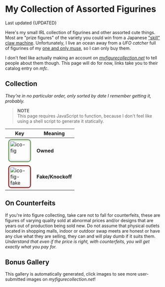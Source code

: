 <!-- started 2022/4/21 -->
<!-- updated 2022/7/4 -->

# My Collection of Assorted Figurines
Last updated {UPDATED}

Here's my small IRL collection of figurines and other assorted cute things.
Most are "prize figures" of the variety you could win from a Japanese ["skill" claw machine][claw].
Unfortunately, I live an ocean away from a _UFO catcher_ full of figurines of my [one and only muse][muse], so I can only buy them.

I don't feel like actually making an account on _[myfigurecollection.net][mfc]_ to tell people about them though.
This page will do for now, links take you to their catalog entry on _mfc_.

[claw]: https://www.youtube.com/watch?v=93c9oTU7ut0
[muse]: https://www.youtube.com/watch?v=NzEKNzlhJSU
[mfc]: https://myfigurecollection.net

## Collection
_They're in no particular order, only sorted by date I remember getting it, probably._

<div id="fig-thumbs">
<noscript>
<blockquote>
<p><strong>NOTE</strong><br/>
	This page requires JavaScript to function, because I don't feel like using a shell script to generate it statically.</p>
</blockquote>
</noscript>

</div>

<div class="aside right">

| Key | Meaning |
| -- | -- |
| ![ico-fig](https://static.myfigurecollection.net/upload/items/186.jpg) | **Owned** |
| ![ico-fig-fake](https://static.myfigurecollection.net/upload/items/186.jpg) | **Fake/Knockoff** |

</div>

## On Counterfeits
If you're into figure collecting, take care not to fall for counterfeits, these are figures of varying quality sold at abnormal prices and/or designs that are years out of production being sold new.
Do not assume that physical outlets located in shopping malls, indoor or outdoor swap meets are honest or have any clue what they are selling, they can and will play dumb if it suits them.
_Understand that even if the price is right, with counterfeits, you will get exactly what you pay for._

## Bonus Gallery
This gallery is automatically generated, click images to see more user-submitted images on _myfigurecollection.net_!

<div class="gallery" id="fig-gallery">
</div>

<style type="text/css">
	[alt*="fig"] {
		border-radius: 10px;
		border: 3px #6b9f5b solid;
		padding: 2px;
		margin: 2px;
		height: 64px;
		width: 64px;
	}
	[alt*="fake"] {
		border: 3px #932525 solid;
	}
</style>

<script type="text/javascript">
/* <![CDATA[ */
'use strict';

var figs = [
	/* ids prepended with x are knockoffs */
	[ '944728', 'furyu miku bicute bunnies' ],
	[ '1311067', 'miku artist masterpiece princess alice' ],
	[ '1268909', 'miku artist masterpiece 14th anniv.' ],
	[ '1293291', 'furyu sakura miku noodle stopper' ],
	[ '886807', 'taito sakura miku 2020 ver.' ],
	[ '1216990', 'racing miku 2021 espresto' ],
	[ '1035745', "mega 39's breathe you SPM miku" ],
	[ '1112719', 'miku big nuigurumi plush' ],
	[ '756832', 'hatsune miku 2nd season Spring ver.' ],
	[ '776143', 'hatsune miku 2nd season Summer ver.' ],
	[ '4741', 'hatsune miku EX figure 2009' ],
	[ '1150601', 'miku nesoberi nuigurumi (extra tiny)' ],
	[ '798190', 'sakura miku SPM' ],
	[ '720383', 'fate/extella link astolfo SPM' ],
	[ '693275', 'miku mega jumbo nuigurumi plush 2018' ],
	[ '675904', 'gochiusa sxarp nendoroid #929' ],
	[ '689123', 'snow princess miku nendoroid #1000' ],
	[ '464596', 'konosuba megumin nendoroid #725' ],
	[ '440687', 'project diva X SPM miku' ],
	[ '583734', 'izayoi sakura prize figure' ],
	[ '200768', 'funko pop rocks miku #39' ],
	[ '246546', 'project diva F2nd miku' ],
	[ 'x287774', 'umaru-chan nendoroid #524' ],
	[ 'x26113', 'snow miku nendoroid #150' ],
	[ '198604', 'project diva 2nd miku' ],
	[ '47413', 'kogami akira lucky star banpresto' ],
	[ '167123', 'project diva arcade miku 2012' ],
	[ '100292', 'hatsune miku plush great eastern 2012' ],
];

var thumbs = document.getElementById('fig-thumbs');
var gallery = document.getElementById('fig-gallery');

for (var i in figs) {
	var id = figs[i][0];
	var title = figs[i][1];
	var alt = 'ico-fig';
	if (id.charAt(0) == 'x') {
		id = id.slice(1);
		alt = alt + '-fake';
	}

	var l1, l2, l3;

	/* icons */
	l1 = document.createElement('a');
	l1.href= "https://myfigurecollection.net/item/" + id;

		l2 = document.createElement('img');
		l2.alt = alt;
		l2.title = title;
		l2.src = "https://static.myfigurecollection.net/upload/items/" + id + ".jpg";
		l1.appendChild(l2);

	thumbs.appendChild(l1);

	/* gallery */
	l1 = document.createElement('p');

		l2 = document.createElement('a');
		l2.href = "https://myfigurecollection.net/pictures.php?itemId=" + id;

			l3 = document.createElement('img');
			l3.src = "https://static.myfigurecollection.net/upload/items/big/" + id + ".jpg";
			l3.title = title;
			l3.alt = 'nolink';
			l2.appendChild(l3);

	l1.appendChild(l2);
	gallery.appendChild(l1);
}

/* ]]> */
</script>


